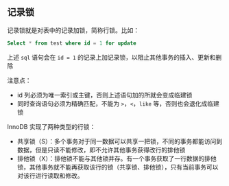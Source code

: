 ##  记录锁

记录锁就是对表中的记录加锁，简称行锁。比如：

```sql
Select * from test where id = 1 for update
```

上述 `sql` 语句会在 `id = 1` 的记录上加记录锁，以阻止其他事务的插入、更新和删除



注意点：

-  id 列必须为唯一索引或主键，否则上述语句加的所就会变成临建锁
- 同时查询语句必须为精确匹配，不能为 `>`，`<`，`like` 等，否则也会退化成临建锁



InnoDB 实现了两种类型的行锁：

- 共享锁（S）：多个事务对于同一数据可以共享一把锁，不同的事务都能访问到数据，但是只读不能修改，即不允许其他事务获得改行的排他锁
- 排他锁（X）：排他锁不能与其他锁并存。有一个事务获取了一行数据的排他锁，其他事务就不能再获取该行的锁（共享锁、排他锁），只有当前事务可以对该行进行读取和修改。